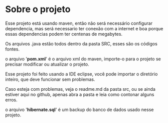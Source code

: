 <h1>Sobre o projeto</h1>
<p>Esse projeto está usando maven, então não será necessário configurar dependencia,
mas será necessario ter conexão com a internet e boa porque essas dependencias
podem ter centenas de megabytes.
</p>
<p>Os arquivos .java estão todos dentro da pasta SRC, esses são os códigos fontes.</p>
<p>o arquivo '<b>pom.xml</b>' é o arquivo xml do maven, importe-o para o projeto se precisar modificar ou atualizar o projeto.</p>
<p>Esse projeto foi feito usando a IDE eclipse, você pode importar o diretório inteiro, que deve funcionar sem problemas.</p>
<p>Caso esteja com problemas, veja o readme.md da pasta src, ou se ainda estiver aqui no github, apenas abra a pasta e leia
como contonar alguns erros.</p>
<p>o arquivo '<b>hibernate.sql</b>' é um backup do banco de dados usado nesse projeto.</p>